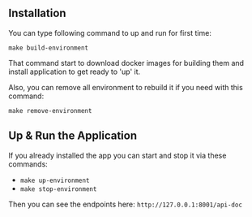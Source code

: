## Installation

You can type following command to up and run for first time:

`make build-environment`

That command start to download docker images for building them and install application to get ready to 'up' it.

Also, you can remove all environment to rebuild it if you need with this command:

`make remove-environment`

## Up & Run the Application

If you already installed the app you can start and stop it via these commands:

- `make up-environment`
- `make stop-environment`

Then you can see the endpoints here: `http://127.0.0.1:8001/api-doc`